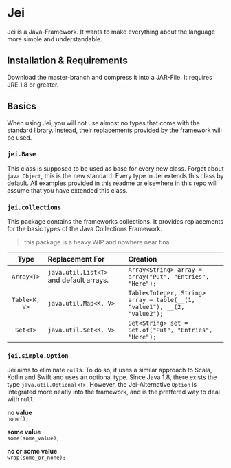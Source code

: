 # Jei
Jei is a Java-Framework. It wants to make everything about the language more simple and understandable.

## Installation & Requirements
Download the master-branch and compress it into a JAR-File. 
It requires JRE 1.8 or greater.

## Basics
When using Jei, you will not use almost no types that come with the standard library.
Instead, their replacements provided by the framework will be used.

### `jei.Base`
This class is supposed to be used as base for every new class. Forget about `java.Object`, this is the new standard.
Every type in Jei extends this class by default. All examples provided in this readme or elsewhere in this repo will assume that you have extended this class.

### `jei.collections`
This package contains the frameworks collections. It provides replacements for the basic types of the Java Collections Framework.
> this package is a heavy WIP and nowhere near final

| Type          | Replacement For                         | Creation                                                 |
|:-------------:|:----------------------------------------|:---------------------------------------------------------|
| `Array<T>`    | `java.util.List<T>` and default arrays. | `Array<String> array = array("Put", "Entries", "Here");` |
| `Table<K, V>` | `java.util.Map<K, V>`                   | `Table<Integer, String> array = table(__(1, "value1"), __(2, "value2");`     |
| `Set<T>`      | `java.util.Set<K, V>`                   | `Set<String> set = Set.of("Put", "Entries", "Here");`    |

### `jei.simple.Option`
Jei aims to eliminate `null`s. To do so, it uses a similar approach to Scala, Kotlin and Swift and uses an optional type.
Since Java 1.8, there exists the type `java.util.Optional<T>`. However, the Jei-Alternative `Option` is integrated more neatly into the framework, and is the preffered way to deal with `null`.

__no value__<br>
`none();`

__some value__<br>
`some(some_value);`

__no or some value__<br>
`wrap(some_or_none);`
